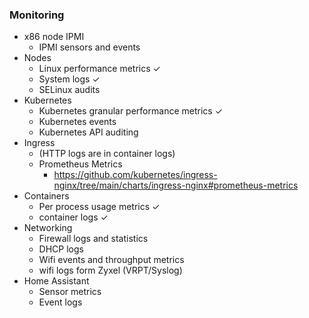 ### Monitoring
  * x86 node IPMI
    * IPMI sensors and events
  * Nodes
    * Linux performance metrics ✓
    * System logs ✓
    * SELinux audits
  * Kubernetes
    * Kubernetes granular performance metrics ✓
    * Kubernetes events 
    * Kubernetes API auditing
  * Ingress
    * (HTTP logs are in container logs)
    * Prometheus Metrics 
      * https://github.com/kubernetes/ingress-nginx/tree/main/charts/ingress-nginx#prometheus-metrics
  * Containers
    * Per process usage metrics ✓
    * container logs ✓
  * Networking
    * Firewall logs and statistics
    * DHCP logs
    * Wifi events and throughput metrics
    * wifi logs form Zyxel (VRPT/Syslog)
  * Home Assistant
    * Sensor metrics
    * Event logs
  